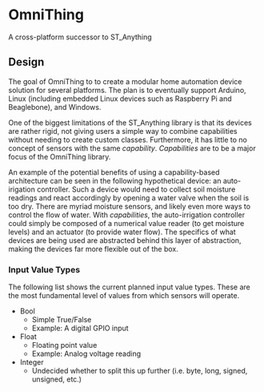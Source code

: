 # OmniThing
A cross-platform successor to ST_Anything
## Design
The goal of OmniThing to to create a modular home automation device solution for several platforms. The plan is to eventually support Arduino, Linux (including embedded Linux devices such as Raspberry Pi and Beaglebone), and Windows.

One of the biggest limitations of the ST_Anything library is that its devices are rather rigid, not giving users a simple way to combine capabilities without needing to create custom classes. Furthermore, it has little to no concept of sensors with the same *capability*. *Capabilities* are to be a major focus of the OmniThing library. 

An example of the potential benefits of using a capability-based architecture can be seen in the following hypothetical device: an auto-irigation controller. Such a device would need to collect soil moisture readings and react accordingly by opening a water valve when the soil is too dry. There are myriad moisture sensors, and likely even more ways to control the flow of water. With *capabilities*, the auto-irrigation controller could simply be composed of a numerical value reader (to get moisture levels) and an actuator (to provide water flow). The specifics of what devices are being used are abstracted behind this layer of abstraction, making the devices far more flexible out of the box.

### Input Value Types
The following list shows the current planned input value types. These are the most fundamental level of values from which sensors will operate.
* Bool
  * Simple True/False
  * Example: A digital GPIO input
* Float
  * Floating point value
  * Example: Analog voltage reading
* Integer
  * Undecided whether to split this up further (i.e. byte, long, signed, unsigned, etc.)
 

